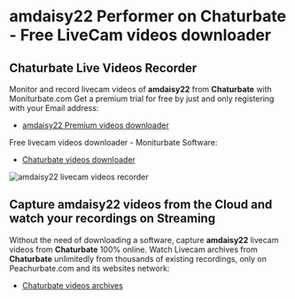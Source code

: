 # amdaisy22 Performer on Chaturbate - Free LiveCam videos downloader

## Chaturbate Live Videos Recorder

Monitor and record livecam videos of **amdaisy22** from **Chaturbate** with Moniturbate.com
Get a premium trial for free by just and only registering with your Email address:
* [amdaisy22 Premium videos downloader](https://moniturbate.com/request-demo-licence-key.html)

Free livecam videos downloader - Moniturbate Software:
* [Chaturbate videos downloader](https://moniturbate.com/moniturbate-download-software.html)

![amdaisy22 livecam videos recorder](https://peachurnet.com/templates/moniturbate-software.png)


## Capture amdaisy22 videos from the Cloud and watch your recordings on Streaming

Without the need of downloading a software, capture **amdaisy22** livecam videos from **Chaturbate** 100% online.
Watch Livecam archives from **Chaturbate** unlimitedly from thousands of existing recordings, only on Peachurbate.com and its websites network:
* [Chaturbate videos archives](https://peachurnet.com/)